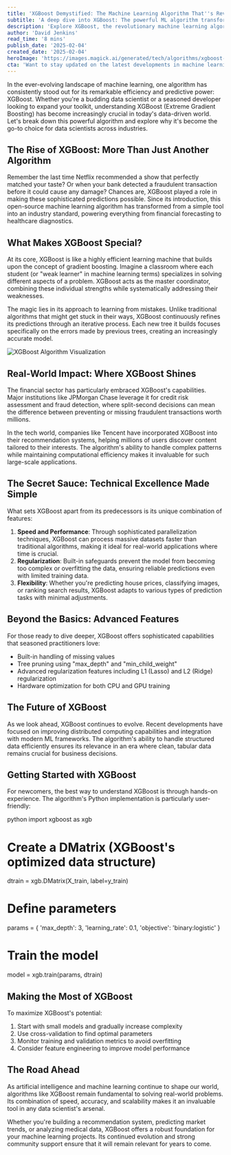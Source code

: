 ```yaml
---
title: 'XGBoost Demystified: The Machine Learning Algorithm That''s Revolutionizing Predictive Analytics'
subtitle: 'A deep dive into XGBoost: The powerful ML algorithm transforming industries'
description: 'Explore XGBoost, the revolutionary machine learning algorithm transforming predictive analytics across industries. Learn how this powerful tool combines speed, accuracy, and scalability to solve complex real-world problems in finance, tech, and beyond.'
author: 'David Jenkins'
read_time: '8 mins'
publish_date: '2025-02-04'
created_date: '2025-02-04'
heroImage: 'https://images.magick.ai/generated/tech/algorithms/xgboost-gradient-boosting-visualization.jpg'
cta: 'Want to stay updated on the latest developments in machine learning and AI? Follow us on LinkedIn for expert insights, tutorials, and industry news about XGBoost and other cutting-edge technologies.'
---
```


In the ever-evolving landscape of machine learning, one algorithm has consistently stood out for its remarkable efficiency and predictive power: XGBoost. Whether you're a budding data scientist or a seasoned developer looking to expand your toolkit, understanding XGBoost (Extreme Gradient Boosting) has become increasingly crucial in today's data-driven world. Let's break down this powerful algorithm and explore why it's become the go-to choice for data scientists across industries.

## The Rise of XGBoost: More Than Just Another Algorithm

Remember the last time Netflix recommended a show that perfectly matched your taste? Or when your bank detected a fraudulent transaction before it could cause any damage? Chances are, XGBoost played a role in making these sophisticated predictions possible. Since its introduction, this open-source machine learning algorithm has transformed from a simple tool into an industry standard, powering everything from financial forecasting to healthcare diagnostics.

## What Makes XGBoost Special?

At its core, XGBoost is like a highly efficient learning machine that builds upon the concept of gradient boosting. Imagine a classroom where each student (or "weak learner" in machine learning terms) specializes in solving different aspects of a problem. XGBoost acts as the master coordinator, combining these individual strengths while systematically addressing their weaknesses.

The magic lies in its approach to learning from mistakes. Unlike traditional algorithms that might get stuck in their ways, XGBoost continuously refines its predictions through an iterative process. Each new tree it builds focuses specifically on the errors made by previous trees, creating an increasingly accurate model.

![XGBoost Algorithm Visualization](https://images.magick.ai/generated/tech/algorithms/xgboost-gradient-boosting-visualization.jpg)

## Real-World Impact: Where XGBoost Shines

The financial sector has particularly embraced XGBoost's capabilities. Major institutions like JPMorgan Chase leverage it for credit risk assessment and fraud detection, where split-second decisions can mean the difference between preventing or missing fraudulent transactions worth millions.

In the tech world, companies like Tencent have incorporated XGBoost into their recommendation systems, helping millions of users discover content tailored to their interests. The algorithm's ability to handle complex patterns while maintaining computational efficiency makes it invaluable for such large-scale applications.

## The Secret Sauce: Technical Excellence Made Simple

What sets XGBoost apart from its predecessors is its unique combination of features:

1. **Speed and Performance**: Through sophisticated parallelization techniques, XGBoost can process massive datasets faster than traditional algorithms, making it ideal for real-world applications where time is crucial.
2. **Regularization**: Built-in safeguards prevent the model from becoming too complex or overfitting the data, ensuring reliable predictions even with limited training data.
3. **Flexibility**: Whether you're predicting house prices, classifying images, or ranking search results, XGBoost adapts to various types of prediction tasks with minimal adjustments.

## Beyond the Basics: Advanced Features

For those ready to dive deeper, XGBoost offers sophisticated capabilities that seasoned practitioners love:

- Built-in handling of missing values
- Tree pruning using "max_depth" and "min_child_weight"
- Advanced regularization features including L1 (Lasso) and L2 (Ridge) regularization
- Hardware optimization for both CPU and GPU training

## The Future of XGBoost

As we look ahead, XGBoost continues to evolve. Recent developments have focused on improving distributed computing capabilities and integration with modern ML frameworks. The algorithm's ability to handle structured data efficiently ensures its relevance in an era where clean, tabular data remains crucial for business decisions.

## Getting Started with XGBoost

For newcomers, the best way to understand XGBoost is through hands-on experience. The algorithm's Python implementation is particularly user-friendly:

python
import xgboost as xgb
# Create a DMatrix (XGBoost's optimized data structure)
dtrain = xgb.DMatrix(X_train, label=y_train)
# Define parameters
params = {
    'max_depth': 3,
    'learning_rate': 0.1,
    'objective': 'binary:logistic'
}
# Train the model
model = xgb.train(params, dtrain)


## Making the Most of XGBoost

To maximize XGBoost's potential:

1. Start with small models and gradually increase complexity
2. Use cross-validation to find optimal parameters
3. Monitor training and validation metrics to avoid overfitting
4. Consider feature engineering to improve model performance

## The Road Ahead

As artificial intelligence and machine learning continue to shape our world, algorithms like XGBoost remain fundamental to solving real-world problems. Its combination of speed, accuracy, and scalability makes it an invaluable tool in any data scientist's arsenal.

Whether you're building a recommendation system, predicting market trends, or analyzing medical data, XGBoost offers a robust foundation for your machine learning projects. Its continued evolution and strong community support ensure that it will remain relevant for years to come.